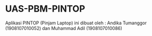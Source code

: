 # UAS-PBM-PINTOP
Aplikasi PINTOP (Pinjam Laptop) ini dibuat oleh :
Andika Tumanggor (1908107010052) dan
Muhammad Adil (1908107010086)

